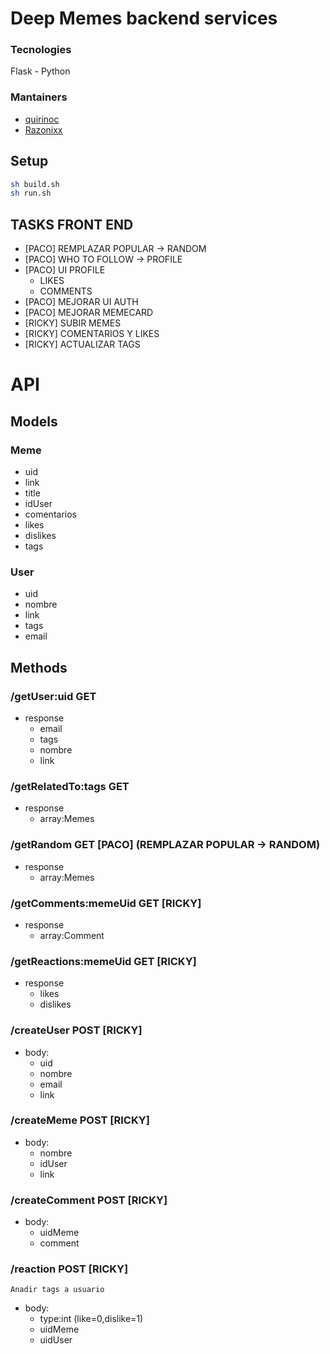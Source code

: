 # Deep Memes backend services

### Tecnologies

Flask - Python

### Mantainers

- [quirinoc](https://github.com/quirinoc)
- [Razonixx](https://github.com/razonixx)

## Setup

```sh
sh build.sh
sh run.sh
```
## TASKS FRONT END
 - [PACO] REMPLAZAR POPULAR -> RANDOM
 - [PACO] WHO TO FOLLOW -> PROFILE
 - [PACO] UI PROFILE 
      + LIKES
      + COMMENTS
 - [PACO] MEJORAR UI AUTH
 - [PACO] MEJORAR MEMECARD
 - [RICKY] SUBIR MEMES
 - [RICKY] COMENTARIOS Y LIKES
 - [RICKY] ACTUALIZAR TAGS

# API

## Models

### Meme
- uid
- link
- title
- idUser
- comentarios
- likes
- dislikes
- tags

### User
- uid
- nombre
- link
- tags
- email

## Methods

### /getUser:uid GET
- response
  + email
  + tags
  + nombre
  + link

### /getRelatedTo:tags GET 
- response
  + array:Memes

### /getRandom GET [PACO] (REMPLAZAR POPULAR -> RANDOM)
- response
  + array:Memes

### /getComments:memeUid GET [RICKY]
- response
  + array:Comment

### /getReactions:memeUid GET [RICKY]
- response
  + likes
  + dislikes

### /createUser POST [RICKY]
- body:
  + uid
  + nombre
  + email
  + link

### /createMeme POST [RICKY]
- body:
  + nombre
  + idUser
  + link

### /createComment POST [RICKY]
- body:
  + uidMeme
  + comment

### /reaction POST [RICKY]
`Anadir tags a usuario`
- body:
  + type:int  (like=0,dislike=1)
  + uidMeme
  + uidUser 
 
